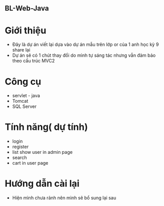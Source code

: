 ## BL-Web-Java
# Giới thiệu
- Đây là dự án viết lại dựa vào dự án mẫu trên lớp or của 1 anh học kỳ 9 share lại
- Dự án sẽ có 1 chút thay đổi do mình tự sáng tác nhưng vẫn đảm bảo theo cấu trúc MVC2
# Công cụ
- servlet - java
- Tomcat
- SQL Server


# Tính năng( dự tính)
- login
- register
- list show user in admin page
- search
- cart in user page



# Hướng dẫn cài lại
- Hiện mình chưa rảnh nên mình sẽ bổ sung lại sau
